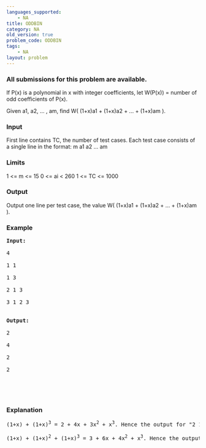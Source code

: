 ```yaml
---
languages_supported:
    - NA
title: ODDBIN
category: NA
old_version: true
problem_code: ODDBIN
tags:
    - NA
layout: problem
---
```

###  All submissions for this problem are available. 

If P(x) is a polynomial in x with integer coefficients, let W(P(x)) = number of odd coefficients of P(x).

Given a1, a2, ... , am, find W( (1+x)a1 + (1+x)a2 + ... + (1+x)am ).

### Input

First line contains TC, the number of test cases.
Each test case consists of a single line in the format: 
m a1 a2 ... am

### **Limits**

1 <= m <= 15
0 <= ai < 260
1 <= TC <= 1000

### Output

Output one line per test case, the value W( (1+x)a1 + (1+x)a2 + ... + (1+x)am ).

### Example

<pre><strong>Input:</strong> <br></br>4<br></br>1 1<br></br>1 3<br></br>2 1 3<br></br>3 1 2 3
<br></br><strong>Output:</strong> <br></br>2<br></br>4<br></br>2<br></br>2<br></br><br></br>
</pre>
### Explanation

<pre>(1+x) + (1+x)<sup>3</sup> = 2 + 4x + 3x<sup>2</sup> + x<sup>3</sup>. Hence the output for "2 1 3" is 2. (2 odd coefficients)<br></br>(1+x) + (1+x)<sup>2</sup> + (1+x)<sup>3</sup> = 3 + 6x + 4x<sup>2</sup> + x<sup>3</sup>. Hence the output for "3 1 2 3" is 2.<br></br>
</pre>